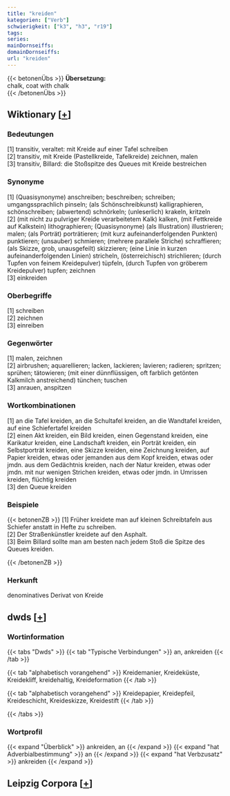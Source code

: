 ```yaml
---
title: "kreiden"
kategorien: ["Verb"]
schwierigkeit: ["k3", "h3", "r19"]
tags:
series:
mainDornseiffs:
domainDornseiffs:
url: "kreiden"
---
```


{{< betonenÜbs >}}
**Übersetzung:**  
chalk, coat  with chalk  
{{< /betonenÜbs >}}

## Wiktionary [[+](https://de.wiktionary.org/wiki/kreiden)]

### Bedeutungen
[1] transitiv, veraltet: mit Kreide auf einer Tafel schreiben  
[2] transitiv, mit Kreide (Pastellkreide, Tafelkreide) zeichnen, malen  
[3] transitiv, Billard: die Stoßspitze des Queues mit Kreide bestreichen  

### Synonyme
[1] (Quasisynonyme) anschreiben; beschreiben; schreiben; umgangssprachlich pinseln; (als Schönschreibkunst) kalligraphieren, schönschreiben; (abwertend) schnörkeln; (unleserlich) krakeln, kritzeln  
[2] (mit nicht zu pulvriger Kreide verarbeitetem Kalk) kalken, (mit Fettkreide auf Kalkstein) lithographieren; (Quasisynonyme) (als Illustration) illustrieren; malen; (als Porträt) porträtieren; (mit kurz aufeinanderfolgenden Punkten) punktieren; (unsauber) schmieren; (mehrere parallele Striche) schraffieren; (als Skizze, grob, unausgefeilt) skizzieren; (eine Linie in kurzen aufeinanderfolgenden Linien) stricheln, (österreichisch) strichlieren; (durch Tupfen von feinem Kreidepulver) tüpfeln, (durch Tupfen von gröberem Kreidepulver) tupfen; zeichnen  
[3] einkreiden  

### Oberbegriffe
[1] schreiben  
[2] zeichnen  
[3] einreiben  

### Gegenwörter
[1] malen, zeichnen  
[2] airbrushen; aquarellieren; lacken, lackieren; lavieren; radieren; spritzen; sprühen; tätowieren; (mit einer dünnflüssigen, oft farblich getönten Kalkmilch anstreichend) tünchen; tuschen  
[3] anrauen, anspitzen  

### Wortkombinationen
[1] an die Tafel kreiden, an die Schultafel kreiden, an die Wandtafel kreiden, auf eine Schiefertafel kreiden  
[2] einen Akt kreiden, ein Bild kreiden, einen Gegenstand kreiden, eine Karikatur kreiden, eine Landschaft kreiden, ein Porträt kreiden, ein Selbstporträt kreiden, eine Skizze kreiden, eine Zeichnung kreiden, auf Papier kreiden, etwas oder jemanden aus dem Kopf kreiden, etwas oder jmdn. aus dem Gedächtnis kreiden, nach der Natur kreiden, etwas oder jmdn. mit nur wenigen Strichen kreiden, etwas oder jmdn. in Umrissen kreiden, flüchtig kreiden  
[3] den Queue kreiden  

### Beispiele
{{< betonenZB >}}
[1] Früher kreidete man auf kleinen Schreibtafeln aus Schiefer anstatt in Hefte zu schreiben.  
[2] Der Straßenkünstler kreidete auf den Asphalt.  
[3] Beim Billard sollte man am besten nach jedem Stoß die Spitze des Queues kreiden.  

{{< /betonenZB >}}
### Herkunft
denominatives Derivat von Kreide  



## dwds [[+](https://www.dwds.de/wb/kreiden)]

### Wortinformation
{{< tabs "Dwds" >}}
{{< tab "Typische Verbindungen" >}}
an, ankreiden
{{< /tab >}}

{{< tab "alphabetisch vorangehend" >}}
Kreidemanier, Kreideküste, Kreidekliff, kreidehaltig, Kreideformation
{{< /tab >}}

{{< tab "alphabetisch vorangehend" >}}
Kreidepapier, Kreidepfeil, Kreideschicht, Kreideskizze, Kreidestift
{{< /tab >}}

{{< /tabs >}}

### Wortprofil
{{< expand "Überblick" >}} ankreiden, an {{< /expand >}}
{{< expand "hat Adverbialbestimmung" >}} an {{< /expand >}}
{{< expand "hat Verbzusatz" >}} ankreiden {{< /expand >}}

## Leipzig Corpora [[+](https://corpora.uni-leipzig.de/en/res?word=kreiden&corpusId=deu_newscrawl-public_2018)]

